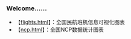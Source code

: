 ### Welcome......

* 【[flights.html][1]】：全国民航班机信息可视化图表
* 【[ncp.html][2]】：全国NCP数据统计图表

[1]:https://pooobaby.github.io/flights.html
[2]:https://pooobaby.github.io/ncp.html